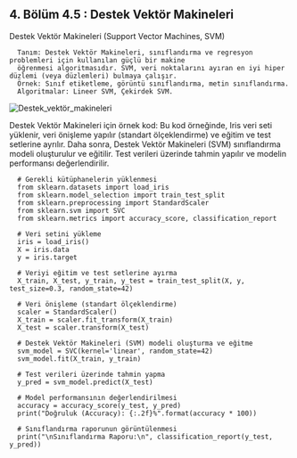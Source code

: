 ## 4. Bölüm 4.5 : Destek Vektör Makineleri

Destek Vektör Makineleri (Support Vector Machines, SVM)

      Tanım: Destek Vektör Makineleri, sınıflandırma ve regresyon problemleri için kullanılan güçlü bir makine 
      öğrenmesi algoritmasıdır. SVM, veri noktalarını ayıran en iyi hiper düzlemi (veya düzlemleri) bulmaya çalışır.
      Örnek: Sınıf etiketleme, görüntü sınıflandırma, metin sınıflandırma.
      Algoritmalar: Lineer SVM, Çekirdek SVM.


![Destek_vektör_makineleri](../Destek_vektör_makineleri.webp)

Destek Vektör Makineleri için örnek kod: Bu kod örneğinde, Iris veri seti yüklenir, veri önişleme yapılır (standart ölçeklendirme) ve eğitim ve test setlerine ayrılır. Daha sonra, Destek Vektör Makineleri (SVM) sınıflandırma modeli oluşturulur ve eğitilir. Test verileri üzerinde tahmin yapılır ve modelin performansı değerlendirilir.

      # Gerekli kütüphanelerin yüklenmesi
      from sklearn.datasets import load_iris
      from sklearn.model_selection import train_test_split
      from sklearn.preprocessing import StandardScaler
      from sklearn.svm import SVC
      from sklearn.metrics import accuracy_score, classification_report
      
      # Veri setini yükleme
      iris = load_iris()
      X = iris.data
      y = iris.target
      
      # Veriyi eğitim ve test setlerine ayırma
      X_train, X_test, y_train, y_test = train_test_split(X, y, test_size=0.3, random_state=42)
      
      # Veri önişleme (standart ölçeklendirme)
      scaler = StandardScaler()
      X_train = scaler.fit_transform(X_train)
      X_test = scaler.transform(X_test)
      
      # Destek Vektör Makineleri (SVM) modeli oluşturma ve eğitme
      svm_model = SVC(kernel='linear', random_state=42)
      svm_model.fit(X_train, y_train)
      
      # Test verileri üzerinde tahmin yapma
      y_pred = svm_model.predict(X_test)
      
      # Model performansının değerlendirilmesi
      accuracy = accuracy_score(y_test, y_pred)
      print("Doğruluk (Accuracy): {:.2f}%".format(accuracy * 100))
      
      # Sınıflandırma raporunun görüntülenmesi
      print("\nSınıflandırma Raporu:\n", classification_report(y_test, y_pred))
